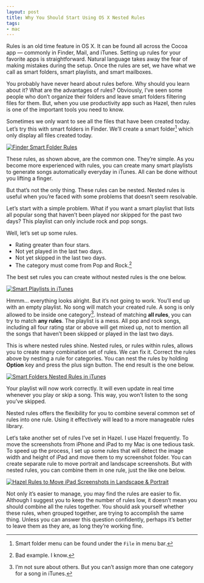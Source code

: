 ```yaml
---
layout: post
title: Why You Should Start Using OS X Nested Rules
tags:
- mac
---
```

Rules is an old time feature in OS X. It can be found all across the Cocoa app — commonly in Finder, Mail, and iTunes. Setting up rules for your favorite apps is straightforward. Natural language takes away the fear of making mistakes during the setup. Once the rules are set, we have what we call as smart folders, smart playlists, and smart mailboxes.

<!--more-->

You probably have never heard about rules before. Why should you learn about it? What are the advantages of rules? Obviously, I’ve seen some people who don’t organize their folders and leave smart folders filtering files for them. But, when you use productivity app such as Hazel, then rules is one of the important tools you need to know.

Sometimes we only want to see all the files that have been created today. Let’s try this with smart folders in Finder. We’ll create a smart folder[^1] which only display all files created today.

[ ![Finder Smart Folder Rules][img1] ](http://images.sayzlim.net/2013/06/smartplaylist_finder.jpg "Finder Smart Folder Rules")

[img1]: http://images.sayzlim.net/2013/06/smartplaylist_finder.jpg "Finder Smart Folder Rules"

These rules, as shown above, are the common one. They’re simple. As you become more experienced with rules, you can create many smart playlists to generate songs automatically everyday in iTunes. All can be done without you lifting a finger.

But that’s not the only thing. These rules can be nested. Nested rules is useful when you’re faced with some problems that doesn’t seem resolvable.

Let’s start with a simple problem. What if you want a smart playlist that lists all popular song that haven’t been played nor skipped for the past two days? This playlist can only include rock and pop songs.

Well, let’s set up some rules.

*   Rating greater than four stars.
*   Not yet played in the last two days.
*   Not yet skipped in the last two days.
*   The category must come from Pop and Rock.[^2]

The best set rules you can create without nested rules is the one below.

[ ![Smart Playlists in iTunes][img2] ](http://images.sayzlim.net/2013/06/smartplaylist_notnested.jpg "Smart Playlists in iTunes")

[img2]: http://images.sayzlim.net/2013/06/smartplaylist_notnested.jpg "Smart Playlists in iTunes"

Hmmm… everything looks alright. But it’s not going to work. You’ll end up with an empty playlist. No song will match your created rule. A song is only allowed to be inside one category[^3]. Instead of matching **all rules**, you can try to match **any rules**. The playlist is a mess. All pop and rock songs, including all four rating star or above will get mixed up, not to mention all the songs that haven’t been skipped or played in the last two days.

This is where nested rules shine. Nested rules, or rules within rules, allows you to create many combination set of rules. We can fix it. Correct the rules above by nesting a rule for categories. You can nest the rules by holding **Option** key and press the plus sign button. The end result is the one below.

[ ![Smart Folders Nested Rules in iTunes][img3] ](http://images.sayzlim.net/2013/06/smartplaylist_nested.jpg "Smart Folders Nested Rules in iTunes")

[img3]: http://images.sayzlim.net/2013/06/smartplaylist_nested.jpg "Smart Folders Nested Rules in iTunes"

Your playlist will now work correctly. It will even update in real time whenever you play or skip a song. This way, you won’t listen to the song you’ve skipped.

Nested rules offers the flexibility for you to combine several common set of rules into one rule. Using it effectively will lead to a more manageable rules library.

Let‘s take another set of rules I’ve set in Hazel. I use Hazel frequently. To move the screenshots from iPhone and iPad to my Mac is one tedious task. To speed up the process, I set up some rules that will detect the image width and height of iPad and move them to my screenshot folder. You can create separate rule to move portrait and landscape screenshots. But with nested rules, you can combine them in one rule, just the like one below.

[ ![Hazel Rules to Move iPad Screenshots in Landscape & Portrait][img4] ](http://images.sayzlim.net/2013/06/smartplaylist_hazel.jpg "Hazel Rules to Move iPad Screenshots in Landscape & Portrait")

[img4]: http://images.sayzlim.net/2013/06/smartplaylist_hazel.jpg "Hazel Rules to Move iPad Screenshots in Landscape & Portrait"

Not only it’s easier to manage, you may find the rules are easier to fix. Although I suggest you to keep the number of rules low, it doesn’t mean you should combine all the rules together. You should ask yourself whether these rules, when grouped together, are trying to accomplish the same thing. Unless you can answer this question confidently, perhaps it’s better to leave them as they are, as long they’re working fine.

[^1]: Smart folder menu can be found under the `File` in menu bar.

[^2]: Bad example. I know.

[^3]: I’m not sure about others. But you can’t assign more than one category for a song in iTunes.
